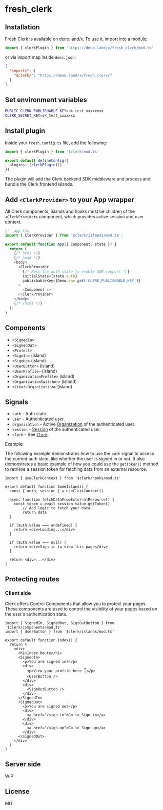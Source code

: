 # fresh_clerk

## Installation

Fresh Clerk is available on [deno.land/x](https://deno.land/x/fresh_clerk/). To use it, import into a module:

```ts
import { clerkPlugin } from 'https://deno.land/x/fresh_clerk/mod.ts'
```

or via import map inside `deno.json`:

```json
{
  "imports": {
    "$clerk/": "https://deno.land/x/fresh_clerk/"
  }
}
```

## Set environment variables

```sh
PUBLIC_CLERK_PUBLISHABLE_KEY=pk_test_xxxxxxxx
CLERK_SECRET_KEY=sk_test_xxxxxxx
```

## Install plugin

Inside your `fresh.config.ts` file, add the following:

```ts
import { clerkPlugin } from '$clerk/mod.ts'

export default defineConfig({
  plugins: [clerkPlugin()]
})
```

The plugin will add the Clerk backend SDK middleware and process and bundle the Clerk frontend islands.

## Add `<ClerkProvider>` to your App wrapper

All Clerk components, islands and hooks must be children of the `<ClerkProvider>` component, which provides active session and user context.

```ts
// _app.tsx
import { ClerkProvider } from '$clerk/islands/mod.ts';

export default function App({ Component, state }) {
  return (
    {/* html */}
    {/* head */}
    <body>
      <ClerkProvider
        {/* Pass the auth state to enable SSR support */}
        initialState={state.auth}
        publishableKey={Deno.env.get('CLERK_PUBLISHABLE_KEY')}
      >
        <Component />
      </ClerkProvider>
    </body>
    {/* /html */}
  );
}
```

## Components

- `<SignedIn>`
- `<SignedOut>`
- `<Protect>`
- `<SignIn>` (island)
- `<SignUp>` (island)
- `<UserButton>` (island)
- `<UserProfile>` (island)
- `<OrganizationProfile>` (island)
- `<OrganizationSwitcher>` (island)
- `<CreateOrganization>` (island)

## Signals

- `auth` - Auth state.
- `user` - Authenticated [user](https://clerk.com/docs/references/javascript/user/user).
- `organization` - Active [Organization](https://clerk.com/docs/references/javascript/organization/organization) of the authenticated user.
- `session` - [Session](https://clerk.com/docs/references/javascript/session) of the authenticated user.
- `clerk` - See [`Clerk`](https://clerk.com/docs/references/javascript/clerk/clerk).

Example:

The following example demonstrates how to use the `auth` signal to access the current auth state, like whether the user is signed in or not. It also demonstrates a basic example of how you could use the [`getToken()`](https://clerk.com/docs/references/javascript/session#get-token) method to retrieve a session token for fetching data from an external resource.

```tsx
import { useClerkContext } from '$clerk/hooks/mod.ts'

export default function SomeIsland() {
  const { auth, session } = useClerkContext()

  async function fetchDataFromExternalResource() {
    const token = await session.value.getToken()
		// Add logic to fetch your data
		return data
  }

  if (auth.value === undefined) {
    return <div>Loading...</div>
  }

  if (auth.value === null) {
    return <div>Sign in to view this page</div>
  }

  return <div>...</div>
}
```

## Protecting routes

### Client side

Clerk offers Control Components that allow you to protect your pages. These components are used to control the visibility of your pages based on the user's authentication state.

```tsx
import { SignedIn, SignedOut, SignOutButton } from '$clerk/components/mod.ts'
import { UserButton } from '$clerk/islands/mod.ts'

export default function Index() {
  return (
    <div>
      <h1>Index Route</h1>
      <SignedIn>
        <p>You are signed in!</p>
        <div>
          <p>View your profile here 👇</p>
          <UserButton />
        </div>
        <div>
          <SignOutButton />
        </div>
      </SignedIn>
      <SignedOut>
        <p>You are signed out</p>
        <div>
          <a href="/sign-in">Go to Sign in</a>
        </div>
        <div>
          <a href="/sign-up">Go to Sign up</a>
        </div>
      </SignedOut>
    </div>
  )
}
```

## Server side

WIP

## License

MIT
